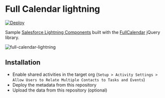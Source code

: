 # Full Calendar lightning

[![Deploy](https://deploy-to-sfdx.com/dist/assets/images/DeployToSFDX.svg)](https://deploy-to-sfdx.com)

Sample [Salesforce Lightning Components](https://developer.salesforce.com/docs/atlas.en-us.lightning.meta/lightning/) built with the [FullCalendar](https://fullcalendar.io/) jQuery library.

![full-calendar-lightning](full-calendar-lightning.png)

## Installation

- Enable shared activities in the target org (`Setup > Activity Settings > Allow Users to Relate Multiple Contacts to Tasks and Events`)
- Deploy the metadata from this repository
- Upload the data from this repository (optional)
